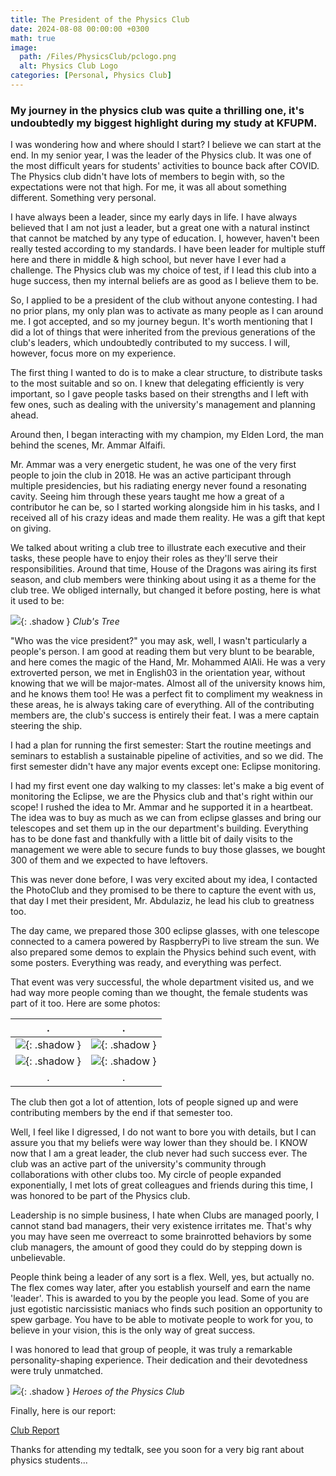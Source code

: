 ```yaml
---
title: The President of the Physics Club
date: 2024-08-08 00:00:00 +0300
math: true
image:
  path: /Files/PhysicsClub/pclogo.png
  alt: Physics Club Logo
categories: [Personal, Physics Club]
---
```

### My journey in the physics club was quite a thrilling one, it's undoubtedly my biggest highlight during my study at KFUPM.

I was wondering how and where should I start? I believe we can start at the end. In my senior year, I was the leader of the Physics club. It was one of the most difficult years for students' activities to bounce back after COVID. The Physics club didn't have lots of members to begin with, so the expectations were not that high. For me, it was all about something different. Something very personal.

I have always been a leader, since my early days in life. I have always believed that I am not just a leader, but a great one with a natural instinct that cannot be matched by any type of education. I, however, haven't been really tested according to my standards. I have been leader for multiple stuff here and there in middle & high school, but never have I ever had a challenge. The Physics club was my choice of test, if I lead this club into a huge success, then my internal beliefs are as good as I believe them to be.

So, I applied to be a president of the club without anyone contesting. I had no prior plans, my only plan was to activate as many people as I can around me. I got accepted, and so my journey begun. It's worth mentioning that I did a lot of things that were inherited from the previous generations of the club's leaders, which undoubtedly contributed to my success. I will, however, focus more on my experience.

The first thing I wanted to do is to make a clear structure, to distribute tasks to the most suitable and so on. I knew that delegating efficiently is very important, so I gave people tasks based on their strengths and I left with few ones, such as dealing with the university's management and planning ahead. 

Around then, I began interacting with my champion, my Elden Lord, the man behind the scenes, Mr. Ammar Alfaifi.

Mr. Ammar was a very energetic student, he was one of the very first people to join the club in 2018. He was an active participant through multiple presidencies, but his radiating energy never found a resonating cavity. Seeing him through these years taught me how a great of a contributor he can be, so I started working alongside him in his tasks, and I received all of his crazy ideas and made them reality. He was a gift that kept on giving.


We talked about writing a club tree to illustrate each executive and their tasks, these people have to enjoy their roles as they'll serve their responsibilities. Around that time, House of the Dragons was airing its first season, and club members were thinking about using it as a theme for the club tree. We obliged internally, but changed it before posting, here is what it used to be:

![](/Files/PhysicsClub/hotd.jpg){: .shadow }
_Club's Tree_

"Who was the vice president?" you may ask, well, I wasn't particularly a people's person. I am good at reading them but very blunt to be bearable, and here comes the magic of the Hand, Mr. Mohammed AlAli. He was a very extroverted person, we met in English03 in the orientation year, without knowing that we will be major-mates. Almost all of the university knows him, and he knows them too! He was a perfect fit to compliment my weakness in these areas, he is always taking care of everything. All of the contributing members are, the club's success is entirely their feat. I was a mere captain steering the ship.

I had a plan for running the first semester: Start the routine meetings and seminars to establish a sustainable pipeline of activities, and so we did. The first semester didn't have any major events except one: Eclipse monitoring.

I had my first event one day walking to my classes: let's make a big event of monitoring the Eclipse, we are the Physics club and that's right within our scope! I rushed the idea to Mr. Ammar and he supported it in a heartbeat. The idea was to buy as much as we can from eclipse glasses and bring our telescopes and set them up in the our department's building. Everything has to be done fast and thankfully with a little bit of daily visits to the management we were able to secure funds to buy those glasses, we bought 300 of them and we expected to have leftovers.

This was never done before, I was very excited about my idea, I contacted the PhotoClub and they promised to be there to capture the event with us, that day I met their president, Mr. Abdulaziz, he lead his club to greatness too.

The day came, we prepared those 300 eclipse glasses, with one telescope connected to a camera powered by RaspberryPi to live stream the sun. We also prepared some demos to explain the Physics behind such event, with some posters. Everything was ready, and everything was perfect.

That event was very successful, the whole department visited us, and we had way more people coming than we thought, the female students was part of it too. Here are some photos:

 |                      .                      |                      .                      |
 | :-----------------------------------------: | :-----------------------------------------: |
 | ![](/Files/PhysicsClub/p3.jpeg){: .shadow } | ![](/Files/PhysicsClub/p4.jpeg){: .shadow } |
 | ![](/Files/PhysicsClub/p2.jpeg){: .shadow } | ![](/Files/PhysicsClub/p1.jpeg){: .shadow } |
 |                      .                      |                      .                      |


The club then got a lot of attention, lots of people signed up and were contributing members by the end if that semester too.

Well, I feel like I digressed, I do not want to bore you with details, but I can assure you that my beliefs were way lower than they should be. I KNOW now that I am a great leader, the club never had such success ever. The club was an active part of the university's community through collaborations with other clubs too. My circle of people expanded exponentially, I met lots of great colleagues and friends during this time, I was honored to be part of the Physics club.

Leadership is no simple business, I hate when Clubs are managed poorly, I cannot stand bad managers, their very existence irritates me. That's why you may have seen me overreact to some brainrotted behaviors by some club managers, the amount of good they could do by stepping down is unbelievable.

People think being a leader of any sort is a flex. Well, yes, but actually no. The flex comes way later, after you establish yourself and earn the name 'leader'. This is awarded to you by the people you lead. Some of you are just egotistic narcissistic maniacs who finds such position an opportunity to spew garbage. You have to be able to motivate people to work for you, to believe in your vision, this is the only way of great success.

I was honored to lead that group of people, it was truly a remarkable personality-shaping experience. Their dedication and their devotedness were truly unmatched.

![](/Files/PhysicsClub/pcp.png){: .shadow }
_Heroes of the Physics Club_

Finally, here is our report:

[Club Report](/Files/PhysicsClub/Final_Report.pdf)

Thanks for attending my tedtalk, see you soon for a very big rant about physics students...